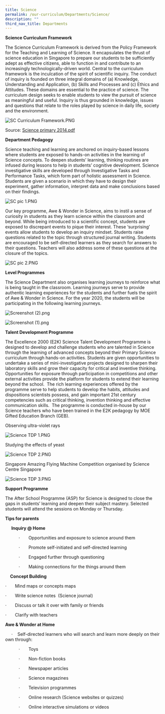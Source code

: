```yaml
---
title: Science
permalink: /our-curriculum/Departments/Science/
description: ""
third_nav_title: Departments
---
```

**Science Curriculum Framework**

  

The Science Curriculum Framework is derived from the Policy Framework for the Teaching and Learning of Science. It encapsulates the thrust of science education in Singapore to prepare our students to be sufficiently adept as effective citizens, able to function in and contribute to an increasingly technologically-driven world. Central to the curriculum framework is the inculcation of the spirit of scientific inquiry. The conduct of inquiry is founded on three integral domains of (a) Knowledge, Understanding and Application, (b) Skills and Processes and (c) Ethics and Attitudes. These domains are essential to the practice of science. The curriculum design seeks to enable students to view the pursuit of science as meaningful and useful. Inquiry is thus grounded in knowledge, issues and questions that relate to the roles played by science in daily life, society and the environment.  

  

![SC Curriculum Framework.PNG](https://kranjipri-moe-edu-sg-admin.cwp.sg/qql/slot/u536/Departments/Instructional%20Programme/Science/SC%20Curriculum%20Framework.PNG)  

Source: [Science primary 2014.pdf](https://www.moe.gov.sg/docs/default-source/document/education/syllabuses/sciences/files/science-primary-2014.pdf) 

  

**Department Pedagogy**

  

Science teaching and learning are anchored on inquiry-based lessons where students are exposed to hands-on activities in the learning of Science concepts. To deepen students’ learning, thinking routines are infused during lessons to help in students’ cognitive development. Science investigative skills are developed through Investigative Tasks and Performance Tasks, which form part of holistic assessment in Science. Students are given a scenario in which they have to design their experiment, gather information, interpret data and make conclusions based on their findings.  

![SC pic 1.PNG](https://kranjipri-moe-edu-sg-admin.cwp.sg/qql/slot/u1370/Departments/SC%20pic%201.PNG)

Our key programme, Awe & Wonder in Science, aims to instil a sense of curiosity in students as they learn science within the classroom and beyond. While being introduced to a scientific concept, students are exposed to discrepant events to pique their interest. These ‘surprising’ events allow students to develop an inquiry mindset. Students raise questions related to the topic through structured journal writing. Students are encouraged to be self-directed learners as they search for answers to their questions. Teachers will also address some of these questions at the closure of the topics.  

![SC pic 2.PNG](https://kranjipri-moe-edu-sg-admin.cwp.sg/qql/slot/u1370/Departments/SC%20pic%202.PNG)  

**Level Programmes**

  

The Science Department also organises learning journeys to reinforce what is being taught in the classroom. Learning journeys serve to provide authentic learning experiences for the students and further fuels the spirit of Awe & Wonder in Science. For the year 2020, the students will be participating in the following learning journeys.

![Screenshot (2).png](https://kranjipri-moe-edu-sg-admin.cwp.sg/qql/slot/u1370/Departments/Screenshot%20(2).png)

![Screenshot (1).png](https://kranjipri-moe-edu-sg-admin.cwp.sg/qql/slot/u1370/Departments/Screenshot%20(1).png)

**Talent Development Programme**

  

The Excellence 2000 (E2K) Science Talent Development Programme is designed to develop and challenge students who are talented in Science through the learning of advanced concepts beyond their Primary Science curriculum through hands-on activities. Students are given opportunities to undertake a series of mini-investigative projects designed to sharpen their laboratory skills and grow their capacity for critical and inventive thinking.  Opportunities for exposure through participation in competitions and other external activities provide the platform for students to extend their learning beyond the school.  The rich learning experiences offered by the programme serve to help students to develop the habits, attitudes and dispositions scientists possess, and gain important 21st century competencies such as critical thinking, invention thinking and effective communication skills.  The programme is conducted in-house by our Science teachers who have been trained in the E2K pedagogy by MOE Gifted Education Branch (GEB).  

  

Observing ultra-violet rays

![Science TDP 1.PNG](https://kranjipri-moe-edu-sg-admin.cwp.sg/qql/slot/u1370/Science%20TDP%201.PNG)  

  

  

  

  

  

  

  

  

  

  

  

Studying the effects of yeast  

![Science TDP 2.PNG](https://kranjipri-moe-edu-sg-admin.cwp.sg/qql/slot/u1370/Science%20TDP%202.PNG)  

  

  

  

  

  

  

  

  

  

  

Singapore Amazing Flying Machine Competition organised by Science Centre Singapore  

![Science TDP 3.PNG](https://kranjipri-moe-edu-sg-admin.cwp.sg/qql/slot/u1370/Science%20TDP%203.PNG)

  

**Support Programme**

  

The After School Programme (ASP) for Science is designed to close the gaps in students’ learning and deepen their subject mastery. Selected students will attend the sessions on Monday or Thursday.  

  

**Tips for parents**

     **Inquiry @ Home**

           ·       Opportunities and exposure to science around them

           ·       Promote self-initiated and self-directed learning

           ·       Engaged further through questioning

           ·       Making connections for the things around them

    **Concept Building**

·       Mind maps or concepts maps

·       Write science notes  (Science journal)

·       Discuss or talk it over with family or friends

·       Clarify with teachers

**Awe & Wonder at Home**

     ·    Self-directed learners who will search and learn more deeply on their own through:

           ·       Toys

           ·       Non-fiction books

           ·       Newspaper articles

           ·       Science magazines

           ·       Television programmes

           ·       Online research (Science websites or quizzes)

           ·       Online interactive simulations or videos